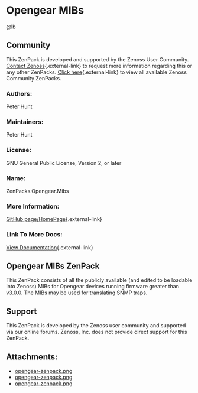 # Opengear MIBs

@lb[](img/zenpack-opengear-zenpack.png)

## Community

This ZenPack is developed and supported by the Zenoss User Community.
[Contact Zenoss](https://tryit.zenoss.com/zenpack-contact/){.external-link} to
request more information regarding this or any other ZenPacks. [Click here](https://zenoss.com/product/zenpacks?f%5B0%5D=im_field_zenpack_category:1021){.external-link} to
view all available Zenoss Community ZenPacks.

### Authors:

Peter Hunt

### Maintainers:

Peter Hunt

### License:

GNU General Public License, Version 2, or later

### Name:

ZenPacks.Opengear.Mibs

### More Information:

[GitHub page/HomePage](http://community.zenoss.org/docs/DOC-5901){.external-link}

### Link To More Docs:

[View Documentation](http://community.zenoss.org/docs/DOC-5901){.external-link}

## Opengear MIBs ZenPack

This ZenPack consists of all the publicly available (and edited to be
loadable into Zenoss) MIBs for Opengear devices running firmware greater
than v3.0.0. The MIBs may be used for translating SNMP traps.

## Support

This ZenPack is developed by the Zenoss user community and supported via
our online forums. Zenoss, Inc. does not provide direct support for this
ZenPack.

## Attachments:

-   [opengear-zenpack.png](img/zenpack-opengear-zenpack.png)
-   [opengear-zenpack.png](img/zenpack-opengear-zenpack.png)
-   [opengear-zenpack.png](img/zenpack-opengear-zenpack.png)

